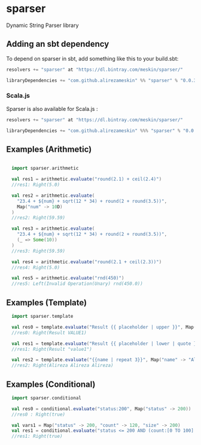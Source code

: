 # sparser
Dynamic String Parser library

## Adding an sbt dependency
To depend on sparser in sbt, add something like this to your build.sbt:

```scala
resolvers += "sparser" at "https://dl.bintray.com/meskin/sparser/"

libraryDependencies += "com.github.alirezameskin" %% "sparser" % "0.0.3" 
```
### Scala.js
Sparser is also available for Scala.js :

```scala
resolvers += "sparser" at "https://dl.bintray.com/meskin/sparser/"

libraryDependencies += "com.github.alirezameskin" %%% "sparser" % "0.0.3" 
```


## Examples (Arithmetic)
```scala

  import sparser.arithmetic

  val res1 = arithmetic.evaluate("round(2.1) + ceil(2.4)")
  //res1: Right(5.0)

  val res2 = arithmetic.evaluate(
    "23.4 + ${num} + sqrt(12 * 34) + round(2 + round(3.5))",
    Map("num" -> 10D)
  )
  //res2: Right(59.59)

  val res3 = arithmetic.evaluate(
    "23.4 + ${num} + sqrt(12 * 34) + round(2 + round(3.5))",
    (_ => Some(10))
  )
  //res3: Right(59.59)

  val res4 = arithmetic.evaluate("round(2.1 + ceil(2.3))")
  //res4: Right(5.0)

  val res5 = arithmetic.evaluate("rnd(450)")
  //res5: Left(Invalid Operation(Unary) rnd(450.0))
```

## Examples (Template)
```scala
  import sparser.template

  val res0 = template.evaluate("Result {{ placeholder | upper }}", Map("placeholder" -> "value1"))
  //res0: Right(Result VALUE1)

  val res1 = template.evaluate("Result {{ placeholder | lower | quote }}", Map("placeholder" -> "value1"))
  //res1: Right(Result "value1")

  val res2 = template.evaluate("{{name | repeat 3}}", Map("name" -> "Alireza "))
  //res2: Right(Alireza Alireza Alireza)
```

## Examples (Conditional)
```scala
  import sparser.conditional

  val res0 = conditional.evaluate("status:200", Map("status" -> 200))
  //res0 : Right(true)

  val vars1 = Map("status" -> 200, "count" -> 120, "size" -> 200)
  val res1 = conditional.evaluate("status <= 200 AND (count:[0 TO 100] OR size:200)", vars1)
  //res1: Right(true)

```
